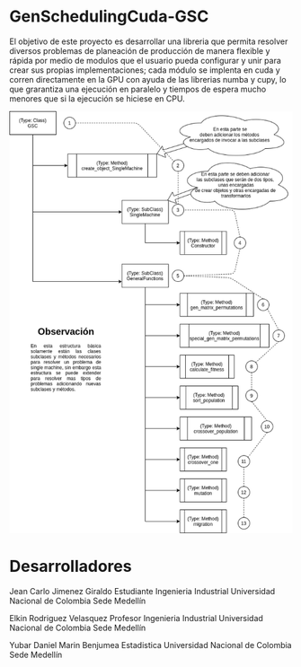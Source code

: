 # GenSchedulingCuda-GSC

El objetivo de este proyecto es desarrollar una libreria que permita resolver diversos problemas de planeación de producción de manera flexible y rápida por medio de modulos que el usuario pueda configurar y unir para crear sus propias implementaciones; cada módulo se implenta en cuda y corren directamente en la GPU con ayuda de las librerias numba y cupy, lo que grarantiza una ejecución en paralelo y tiempos de espera mucho menores que si la ejecución se hiciese en CPU.

![Estrutura](https://github.com/mandalarotation/GenSchedulingCuda-GSC/blob/master/Estructura%20de%20la%20libreria.png)

# Desarrolladores

Jean Carlo Jimenez Giraldo  Estudiante Ingenieria Industrial Universidad Nacional de Colombia Sede Medellín

Elkin Rodriguez Velasquez Profesor Ingenieria Industrial Universidad Nacional de Colombia Sede Medellín

Yubar Daniel Marin Benjumea Estadistica Universidad Nacional de Colombia Sede Medellín


